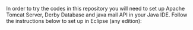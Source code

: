 In order to try the codes in this repository you will need to set up Apache Tomcat Server, Derby Database and java mail API in your Java IDE.
Follow the instructions below to set up in Eclipse (any edition):
